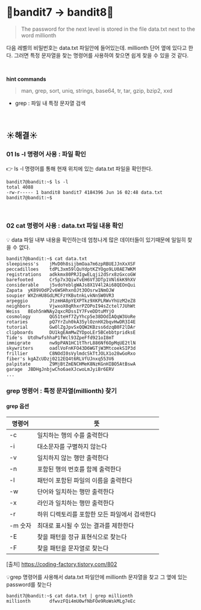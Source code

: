 # 🌳bandit7 -> bandit8🌳
> The password for the next level is stored in the file data.txt next to the word millionth <br/>

다음 레벨의 비밀번호는 data.txt 파일안에 들어있는데. millionth 단어 옆에 있다고 한다. 그러면 특정 문자열을 찾는 명령어를 사용하여 찾으면 쉽게 찾을 수 있을 것 같다. <br />

<br/>

**hint commands**
>man, grep, sort, uniq, strings, base64, tr, tar, gzip, bzip2, xxd

- grep : 파일 내 특정 문자열 검색

<br />

## ☀️해결☀️
### 01 ls -l 명령어 사용 : 파일 확인
👉 ls -l 명령어를 통해 현재 위치에 있는 data.txt 파일을 확인한다.<br/>
```ssh
bandit7@bandit:~$ ls -l
total 4088
-rw-r----- 1 bandit8 bandit7 4184396 Jun 16 02:48 data.txt
bandit7@bandit:~$
```

<br/>

### 02 cat 명령어 사용 : data.txt 파일 내용 확인
💡 data 파일 내부 내용을 확인하는데 엄청나게 많은 데이터들이 있기때문에 일일히 찾을 수 없다.<br/>
```ssh
bandit7@bandit:~$ cat data.txt
sleepiness's    jMvD0h8sijbmOaa7m6zpRBUEJJnXxXSF
peccadilloes    tdPL3xm59lQuYdptKZYOgo9LU0AE7WKM
registrations   adkkmx80PRJIgwELqji2dSrx8zGxcoGW
barefooted      Cr5p7x3QiwTvEH6Vf3DTp1VNl6kK9hXV
considerable    j5vdoYeblgWAJs8X1V4l2Ai68QEOnQui
Zapata  yK89VOdP2v6WSHhxnOJt3OOsrw1NmOJW
soupier WXZnHU8GdLMCFzYKButnkLvkNnSW0VR3
arpeggio        JtzmHA8pYEXPTkz9XKPLRWvYhUzM2eZ8
neighbors       VjwxoX0qRhxrPZOPoI94sZctel7JUhWt
Weiss   8Eoh5nWNAy2qxcRDssIY7FveDDtuMYjO
cosmology       QG51teHf7ZyYhcp5e38DOdIAQqW3UoRe
rotaries        pQ7YrZuh0kA35ylOznHX2bqvHwDR3I4E
tutorial        GwOlZgJpvSxQQW2KBzss6dzqB0F2lDAr
clipboards      DU1kgEAmMwZYDpoLEr5BCebbtpridksE
Tide's  UtdhwfshhaP1fWcl93ZpeFfd921oI8mT
immigrate       nw9pPAN1HC1tThrL886Nf6OpMqUE2tlN
skywriters      oadlVoFnKFO43D6WGTjW3MtcoekSIP3d
frillier        C8NOdI0sVylmdcSkTtJOLX1o28wGoRxo
fiber's kgAZcUDzj0212EQ4t6RLVfUJnxq553V6
palpitate       Z9MjBtZmENCHMeK8NzKGnHIBO5AtBswA
garage  JBDHgJnbjwCho6aeXJcwoLmJyiBr6ERV
...
```

### grep 명령어 : 특정 문자열(millionth) 찾기
#### grep 옵션
|명령어|뜻|
|------|---|
|-c|일치하는 행의 수를 출력한다|
|-i|대소문자를 구별하지 않는다|
|-v|일치하지 않는 행만 출력한다|
|-n|포함된 행의 번호를 함께 출력한다|
|-l|패턴이 포함된 파일의 이름을 출력한다|
|-w|단어와 일치하는 행만 출력한다|
|-x|라인과 일치하는 행만 출력한다|
|-r|하위 디렉토리를 포함한 모든 파일에서 검색한다|
|-m 숫자|최대로 표시될 수 있는 결과를 제한한다|
|-E|찾을 패턴을 정규 표현식으로 찾는다|
|-F|찾을 패턴을 문자열로 찾는다|

[출처] https://coding-factory.tistory.com/802

💡grep 명령어를 사용해서 data.txt 파일안에 millionth 문자열을 찾고 그 옆에 있는 password를 찾는다
```ssh
bandit7@bandit:~$ cat data.txt | grep millionth
millionth       dfwvzFQi4mU0wfNbFOe9RoWskMLg7eEc
```
